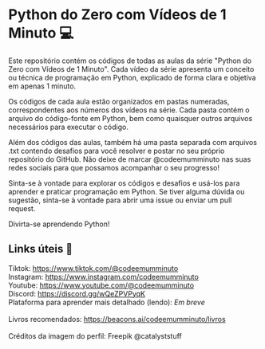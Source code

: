 # Python do Zero com Vídeos de 1 Minuto 💻

Este repositório contém os códigos de todas as aulas da série "Python do Zero com Vídeos de 1 Minuto". Cada vídeo da série apresenta um conceito ou técnica de programação em Python, explicado de forma clara e objetiva em apenas 1 minuto.

Os códigos de cada aula estão organizados em pastas numeradas, correspondentes aos números dos vídeos na série. Cada pasta contém o arquivo do código-fonte em Python, bem como quaisquer outros arquivos necessários para executar o código.

Além dos códigos das aulas, também há uma pasta separada com arquivos .txt contendo desafios para você resolver e postar no seu próprio repositório do GitHub. Não deixe de marcar @codeemumminuto nas suas redes sociais para que possamos acompanhar o seu progresso!

Sinta-se à vontade para explorar os códigos e desafios e usá-los para aprender e praticar programação em Python. Se tiver alguma dúvida ou sugestão, sinta-se à vontade para abrir uma issue ou enviar um pull request.

Divirta-se aprendendo Python!

## Links úteis 🔗

Tiktok: https://www.tiktok.com/@codeemumminuto <br>
Instagram: https://www.instagram.com/codeemumminuto <br>
Youtube: https://www.youtube.com/@codeemumminuto <br>
Discord: https://discord.gg/wQeZPVPyqK <br>
Plataforma para aprender mais detalhado (lendo): *Em breve* <br>
<br>
Livros recomendados: https://beacons.ai/codeemumminuto/livros <br>
<br>
Créditos da imagem do perfil: Freepik @catalyststuff
